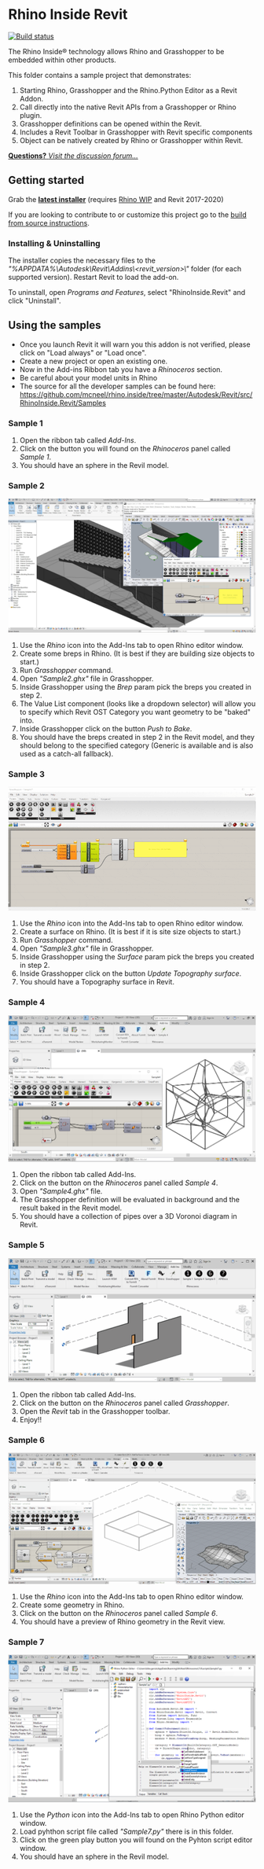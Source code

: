 # Rhino Inside Revit

[![Build status](https://ci.appveyor.com/api/projects/status/9ot0iyjqwb1jdn6m/branch/master?svg=true)](https://ci.appveyor.com/project/mcneel/rhino-inside/branch/master)

The Rhino Inside® technology allows Rhino and Grasshopper to be embedded within other products.

This folder contains a sample project that demonstrates:

1. Starting Rhino, Grasshopper and the Rhino.Python Editor as a Revit Addon.
2. Call directly into the native Revit APIs from a Grasshopper or Rhino plugin.
2. Grasshopper definitions can be opened within the Revit.
3. Includes a Revit Toolbar in Grasshopper with Revit specific components
3. Object can be natively created by Rhino or Grasshopper within Revit.

[**Questions?** *Visit the discussion forum...*](https://discourse.mcneel.com/c/rhino-inside/Revit)

## Getting started
Grab the **[latest installer](https://www.rhino3d.com/download/rhino.inside-revit/7/wip)** (requires [Rhino WIP](https://www.rhino3d.com/download/rhino/wip) and Revit 2017-2020)

If you are looking to contribute to or customize this project go to the [build from source instructions](build-source.md).

### Installing & Uninstalling
The installer copies the necessary files to the _"%APPDATA%\\Autodesk\\Revit\\Addins\\<revit_version>\\"_ folder (for each supported version). Restart Revit to load the add-on.

To uninstall, open _Programs and Features_, select "RhinoInside.Revit" and click "Uninstall".

## Using the samples
* Once you launch Revit it will warn you this addon is not verified, please click on "Load always" or "Load once".
* Create a new project or open an existing one.
* Now in the Add-ins Ribbon tab you have a _Rhinoceros_ section.
* Be careful about your model units in Rhino
* The source for all the developer samples can be found here:  https://github.com/mcneel/rhino.inside/tree/master/Autodesk/Revit/src/RhinoInside.Revit/Samples

### Sample 1
1. Open the ribbon tab called _Add-Ins_.
2. Click on the button you will found on the _Rhinoceros_ panel called _Sample 1_.
3. You should have an sphere in the Revil model.

### Sample 2
![](doc/images/Sample2.jpg)

1. Use the _Rhino_ icon into the Add-Ins tab to open Rhino editor window.
2. Create some breps in Rhino. (It is best if they are building size objects to start.)
3. Run _Grasshopper_ command.
4. Open _"Sample2.ghx"_ file in Grasshopper.
5. Inside Grasshopper using the _Brep_ param pick the breps you created in step 2.
6. The Value List component (looks like a dropdown selector) will allow you to specify which Revit OST Category you want geometry to be "baked" into.
7. Inside Grasshopper click on the button _Push to Bake_.
8. You should have the breps created in step 2 in the Revit model, and they should belong to the specified category (Generic is available and is also used as a catch-all fallback).

### Sample 3
![](doc/images/Sample3.gif)

1. Use the _Rhino_ icon into the Add-Ins tab to open Rhino editor window.
2. Create a surface on Rhino. (It is best if it is site size objects to start.)
4. Run _Grasshopper_ command.
5. Open _"Sample3.ghx"_ file in Grasshopper.
6. Inside Grasshopper using the _Surface_ param pick the breps you created in step 2.
7. Inside Grasshopper click on the button _Update Topography surface_.
8. You should have a Topography surface in Revit.

### Sample 4
![](doc/images/Sample4.png)

1. Open the ribbon tab called Add-Ins.
2. Click on the button on the _Rhinoceros_ panel called _Sample 4_.
3. Open _"Sample4.ghx"_ file.
4. The Grasshopper definition will be evaluated in background and the result baked in the Revit model.
5. You should have a collection of pipes over a 3D Voronoi diagram in Revit.

### Sample 5
![](doc/images/Sample5.gif)

1. Open the ribbon tab called Add-Ins.
2. Click on the button on the _Rhinoceros_ panel called _Grasshopper_.
3. Open the _Revit_ tab in the Grasshopper toolbar.
3. Enjoy!!

### Sample 6
![](doc/images/Sample6.gif)

1. Use the _Rhino_ icon into the Add-Ins tab to open Rhino editor window.
2. Create some geometry in Rhino.
3. Click on the button on the _Rhinoceros_ panel called _Sample 6_.
4. You should have a preview of Rhino geometry in the Revit view.

### Sample 7
![](doc/images/Sample7.png)

1. Use the _Python_ icon into the Add-Ins tab to open Rhino Python editor window.
2. Load pyhthon script file called _"Sample7.py"_ there is in this folder.
3. Click on the green play button you will found on the Pyhton script editor window.
4. You should have an sphere in the Revil model.
